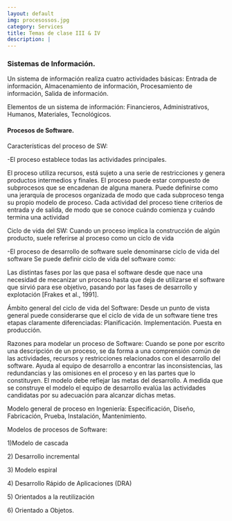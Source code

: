 ```yaml
---
layout: default
img: procesossos.jpg
category: Services
title: Temas de clase III & IV
description: |
---
```

<h3>Sistemas de Información.</h3>
<p>Un sistema de información realiza cuatro actividades básicas: Entrada de información, Almacenamiento de información, Procesamiento de información, Salida de información.</p>
<p>Elementos de un sistema de información: Financieros, Administrativos, Humanos, Materiales, Tecnológicos.</p>
<h4>Procesos de Software.</h4>
<p>Características del proceso de SW: <p>-El proceso establece todas las actividades principales.</p> El proceso utiliza recursos, está sujeto a una serie de restricciones y genera productos intermedios y finales. El proceso puede estar compuesto de subprocesos que se encadenan de alguna manera. Puede definirse como una jerarquía de procesos organizada de modo que cada subproceso tenga su propio modelo de proceso. Cada actividad del proceso tiene criterios de entrada y de salida, de modo que se conoce cuándo comienza y cuándo termina una actividad </p>
<p>Ciclo de vida del SW: Cuando un proceso implica la construcción de algún producto, suele referirse al proceso como un ciclo de vida <p>-El proceso de desarrollo de software suele denominarse ciclo de vida del software Se puede definir ciclo de vida del software como:</p> Las distintas fases por las que pasa el software desde que nace una necesidad de mecanizar un proceso hasta que deja de utilizarse el software que sirvió para ese objetivo, pasando por las fases de desarrollo y explotación [Frakes et al., 1991].</p>
<p>Ámbito general del ciclo de vida del Software: Desde un punto de vista general puede considerarse que el ciclo de vida de un software tiene tres etapas claramente diferenciadas: Planificación. Implementación. Puesta en producción.</p>
<p>Razones para modelar un proceso de Software: Cuando se pone por escrito una descripción de un proceso, se da forma a una comprensión común de las actividades, recursos y restricciones relacionados con el desarrollo del software. Ayuda al equipo de desarrollo a encontrar las inconsistencias, las redundancias y las omisiones en el proceso y en las partes que lo constituyen. El modelo debe reflejar las metas del desarrollo. A medida que se construye el modelo el equipo de desarrollo evalúa las actividades candidatas por su adecuación para alcanzar dichas metas.</p>
<p>Modelo general de proceso en Ingeniería: Especificación, Diseño, Fabricación, Prueba, Instalación, Mantenimiento.</p>
<p>Modelos de procesos de Software: <p>1)Modelo de cascada<p>
<p>2) Desarrollo incremental</p>
<p>3) Modelo espiral</p>
<p>4) Desarrollo Rápido de Aplicaciones (DRA)</p>
<p>5) Orientados a la reutilización</p>
<p>6) Orientado a Objetos.</p></p>
